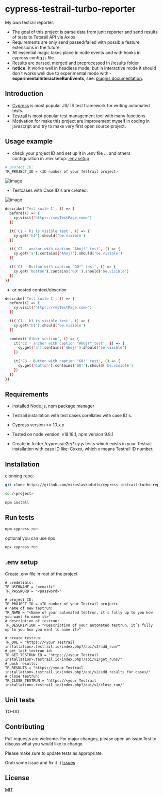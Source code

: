 # cypress-testrail-turbo-reporter
My own testrail reporter.

- The goal of this project is parse data from junit reporter and send results of tests to Tetsrail API via Axios.
- Requirements are only send passed/failed with possible feature extensions in the future.
- All essential magic takes place in node events and with hooks in cypress.config.js file.
- Results are parsed, merged and preprocessed in /results folder
- **notice:** It works well in headless mode, but in interactive mode it should don´t works well due to experimental mode with - **experimentalInteractiveRunEvents**, see: [plugins documentation](https://docs.cypress.io/api/plugins/after-run-api).


## Introduction

- [Cypress](https://www.cypress.io/) is most popular JS/TS test framework for writing automated tests. 
- [Testrail](https://www.testrail.com/) is most popular test management tool with many functions.
- Motivation for make this project are improvement myself in coding in javascript and try to make very first open source project.

## Usage example

- check your project ID and set up it in .env file ... and others configuration in .env setup: [.env setup](https://github.com/miroslavkadidlo/cypress-testrail-turbo-reporter/blob/main/README.md#env-setup)


```bash
# project ID: 
TR_PROJECT_ID = <ID number of your Testrail project>
```

![image](https://github.com/miroslavkadidlo/cypress-testrail-turbo-reporter/assets/16743203/50d5ec78-be3d-42aa-bb99-83582a0bca9d)

- Testcases with Case ID´s are created:

![image](https://github.com/miroslavkadidlo/cypress-testrail-turbo-reporter/assets/16743203/6703a57c-afae-45cb-a79e-7d7529c95cda)

```bash
describe('Test suite 1', () => {
  before(() => {
    cy.visit('https://<myTestPage.com>')
  })

  it('C1 - h1 is visible test', () => {
    cy.get('h1').should('be.visible')
  })

  it('C2 - anchor with caption "Ahoj!" test', () => {
    cy.get('a').contains('Ahoj!').should('be.visible')
  })

  it('C3 - Button with caption "GO!" test', () => {
    cy.get('button').contains('GO!').should('be.visible')
  })
})
```

- or nested context/describe

```bash
describe('Test suite 1', () => {
  before(() => {
    cy.visit('https://<myTestPage.com>')
  })

  it('C1 - h1 is visible test', () => {
    cy.get('h1').should('be.visible')
  })

  context('Other section', () => {
    it('C2 - anchor with caption "Ahoj!" test', () => {
      cy.get('a').contains('Ahoj!').should('be.visible')
    })

    it('C3 - Button with caption "GO!" test', () => {
      cy.get('button').contains('GO!').should('be.visible')
    })
  })
})
```

## Requirements

- Installed [Node.js](https://nodejs.org), [npm](https://npmjs.com) package manager

- Testrail installation with test cases corellates with case ID´s.

- Cypress version >= 10.x.x

- Tested on node version: v18.18.1, npm version 9.8.1 

- Create in folder /cypress/e2e/*.cy.js tests which exists in your Testrail installation with case ID like: Cxxxx, which x means Testrail ID number.

## Installation

clonning repo:

```bash
git clone https://github.com/miroslavkadidlo/cypress-testrail-turbo-reporter.git
```

```bash
cd /<project>

npm install
```

## Run tests

```bash
npm cypress run
```

optional you can use npx

```bash
npx cypress run
```

## .env setup

Create .env file in root of the project

```
# credetials: 
TR_USERNAME = "<email>"
TR_PASSWORD = "<password>"

# project ID: 
TR_PROJECT_ID = <ID number of your Testrail project>
# name of new testrun:
TR_NAME = "<Name of your automated testrun, it´s fully up to you how you want to name it>"
# description of testrun:
TR_DESCRIPTION = "<Description of your automated testrun, it´s fully up to you how you want to name it>"

# create testrun:
TR_URL = "https://<your Testrail installation>.testrail.io/index.php?/api/v2/add_run/"
# get last testrun id:
TR_GET_TESTRUN_ID = "https://<your Testrail installation>.testrail.io/index.php?/api/v2/get_runs/"
# push results: 
TR_RESULTS = "https://<your Testrail installation>.testrail.io/index.php?/api/v2/add_results_for_cases/"
# close testrun: 
TR_CLOSE_TESTRUN = "https://<your Testrail installation>.testrail.io/index.php?/api/v2/close_run/"
```

## Unit tests
TO-DO

## Contributing

Pull requests are welcome. For major changes, please open an issue first
to discuss what you would like to change.

Please make sure to update tests as appropriate.

Grab some issue and fix it :) [Issues](https://github.com/miroslavkadidlo/cypress-testrail-turbo-reporter/issues)

## License

[MIT](https://choosealicense.com/licenses/mit/)
